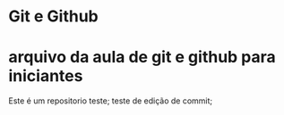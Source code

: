 # Git e Github
# arquivo da aula de git e github para iniciantes

Este é um repositorio teste;
teste de edição de commit;
